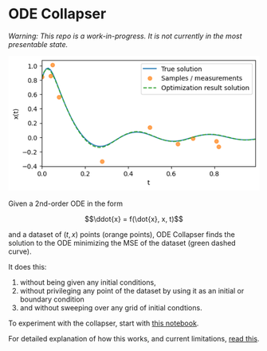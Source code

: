 ODE Collapser
=============

_Warning: This repo is a work-in-progress. It is not currently in the most presentable state._

![](./writeup/images/results/fit_qd_osc.png)

Given a 2nd-order ODE in the form
```math
\ddot{x} = f(\dot{x}, x, t)
```
and a dataset of $(t, x)$ points (orange points), ODE Collapser finds the solution to the ODE minimizing the MSE of the dataset (green dashed curve).

It does this:
1. without being given any initial conditions,
2. without privileging any point of the dataset by using it as an initial or boundary condition
3. and without sweeping over any grid of initial condtions.

To experiment with the collapser, start with [this notebook](demo_notebooks/demo_use_of_libraries.ipynb).

For detailed explanation of how this works, and current limitations, [read this](writeup/ode_collapser.pdf).

